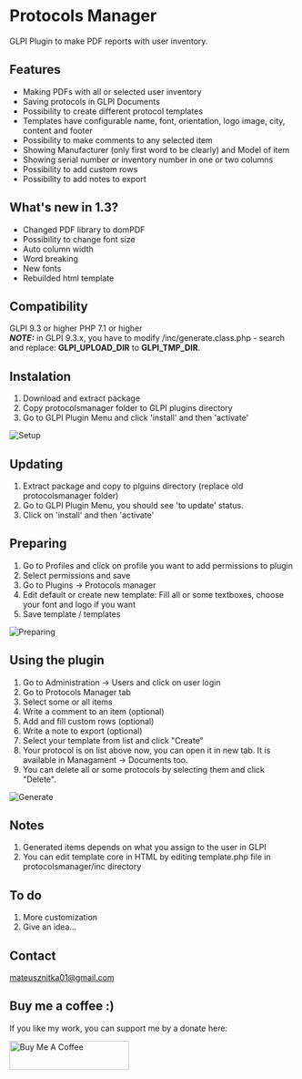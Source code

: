 # Protocols Manager
GLPI Plugin to make PDF reports with user inventory.
## Features
* Making PDFs with all or selected user inventory
* Saving protocols in GLPI Documents
* Possibility to create different protocol templates
* Templates have configurable name, font, orientation, logo image, city, content and footer
* Possibility to make comments to any selected item
* Showing Manufacturer (only first word to be clearly) and Model of item
* Showing serial number or inventory number in one or two columns
* Possibility to add custom rows
* Possibility to add notes to export
## What's new in 1.3?
* Changed PDF library to domPDF
* Possibility to change font size
* Auto column width
* Word breaking
* New fonts
* Rebuilded html template
## Compatibility
GLPI 9.3 or higher
PHP 7.1 or higher  
***NOTE:*** in GLPI 9.3.x, you have to modify /inc/generate.class.php - search and replace: **GLPI_UPLOAD_DIR** to **GLPI_TMP_DIR**.
## Instalation
1. Download and extract package
2. Copy protocolsmanager folder to GLPI plugins directory
3. Go to GLPI Plugin Menu and click 'install' and then 'activate'

![Setup](https://raw.githubusercontent.com/mateusznitka/protocolsmanager/master/docs/img/setup.gif)
## Updating
1. Extract package and copy to plguins directory (replace old protocolsmanager folder)
2. Go to GLPI Plugin Menu, you should see 'to update' status.
3. Click on 'install' and then 'activate'
## Preparing
1. Go to Profiles and click on profile you want to add permissions to plugin
2. Select permissions and save
3. Go to Plugins -> Protocols manager
4. Edit default or create new template: Fill all or some textboxes, choose your font and logo if you want
5. Save template / templates

![Preparing](https://raw.githubusercontent.com/mateusznitka/protocolsmanager/master/docs/img/config.gif)
## Using the plugin
1. Go to Administration -> Users and click on user login
2. Go to Protocols Manager tab
3. Select some or all items
4. Write a comment to an item (optional)
5. Add and fill custom rows (optional)
6. Write a note to export (optional)
7. Select your template from list and click "Create"
8. Your protocol is on list above now, you can open it in new tab. It is available in Managament -> Documents too.
9. You can delete all or some protocols by selecting them and click "Delete".

![Generate](https://raw.githubusercontent.com/mateusznitka/protocolsmanager/master/docs/img/generate_standard.gif)
## Notes
1. Generated items depends on what you assign to the user in GLPI
2. You can edit template core in HTML by editing template.php file in protocolsmanager/inc directory
## To do
1. More customization
2. Give an idea...
## Contact 
mateusznitka01@gmail.com
## Buy me a coffee :)
If you like my work, you can support me by a donate here:

<a href="https://www.buymeacoffee.com/mateusznitka" target="_blank"><img src="https://cdn.buymeacoffee.com/buttons/default-yellow.png" alt="Buy Me A Coffee" height="51px" width="210px"></a>
